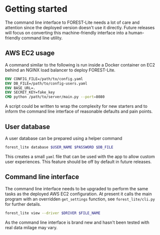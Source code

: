 
Getting started
===============

The command line interface to FOREST-Lite needs a lot of
care and attention since the deployed version doesn't use it
directly. Future releases will focus on converting this machine-friendly
interface into a human-friendly command line utility.

AWS EC2 usage
-------------

A command similar to the following is run inside a Docker container
on EC2 behind an NGINX load balancer to deploy FOREST-Lite.

```dockerfile
ENV CONFIG_FILE=/path/to/config.yaml
ENV DB_FILE=/path/to/config-users.yaml
ENV BASE_URL=.
ENV SECRET_KEY=fake_key
CMD python /path/to/server/main.py --port=8080
```

A script could be written to wrap the complexity for new starters
and to inform the command line interface of reasonable defaults
and pain points.

User database
-------------

A user database can be prepared using a helper
command

```bash
forest_lite database $USER_NAME $PASSWORD $DB_FILE
```

This creates a small `yaml` file that can be used with the app
to allow custom user experiences. This feature should be off by default
in future releases.

Command line interface
----------------------

The command line interface needs to be
upgraded to perform the same tasks as the deployed AWS EC2
configuration. At present it calls the main program
with an overridden `get_settings` function, see `forest_lite/cli.py`
for further details.

```bash
forest_lite view --driver $DRIVER $FILE_NAME
```

As the command line interface is brand new and
hasn't been tested with real data milage may vary.

